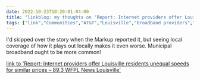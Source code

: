 ---date: 2022-10-23T10:20:01-04:00title: "linkblog: my thoughts on 'Report: Internet providers offer Louisville residents unequal speeds for similar prices – 89.3 WFPL News Louisville'"tags: ["link","Communities","AT&T","Louisville","broadband providers","broadband monopoly","Kentucky","internet speed","digital divide"]---I'd skipped over the story when the Markup reported it, but seeing local coverage of how it plays out locally makes it even worse. Municipal broadband ought to be more common! [link to 'Report: Internet providers offer Louisville residents unequal speeds for similar prices – 89.3 WFPL News Louisville'](https://wfpl.org/report-internet-providers-offer-louisville-residents-unequal-speeds-for-similar-prices/)